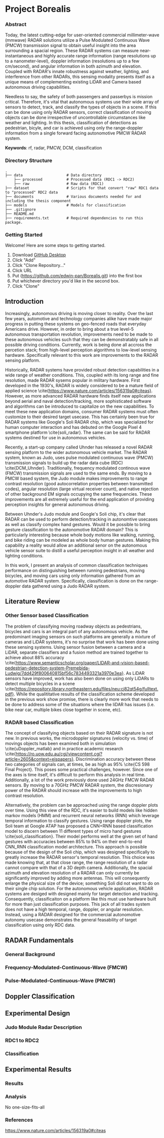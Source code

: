 # Project Borealis 

### Abstract
Today, the latest cutting-edge for user-oriented commercial millimeter-wave (mmwave) RADAR solutions utilize a Pulse Modulated Continuous Wave (PMCW) transmission signal to obtain useful insight into the area surrounding a spacial region. These RADAR systems can measure near-instantaneous and highly accurate range information (range resolutions up to a nanometer-level), doppler information (resolutions up to a few cm/second), and angular information in both azimuth and elevation. Coupled with RADAR's innate robustness against weather, lighting, and interference from other RADARs, this sensing modality presents itself as a unique means of complementing existing LiDAR and Camera based autonomous driving capabilities.

Needless to say, the safety of both passengers and passerbys is mission critical. Therefore, it's vital that autonomous systems use their wide array of sensors to detect, track, and classify the types of objects in a scene. If this can be done using only RADAR sensors, correct classification of moving objects can be done irrespective of uncontrollable circumstances like weather and lighting. In this thesis, classification of detections as pedestrian, bicyle, and car is achieved using only the range-doppler information from a single forward facing autonomotive PMCW RADAR system.

**Keywords**: rf, radar, PMCW, DCM, classification

### Directory Structure
    .
    ├── data                    # Data directory
        ├── processed           # Processed data (RDC1 -> RDC2)
        ├── raw                 # Raw data (RDC1)
    ├── dataset                 # Scripts for that convert "raw" RDC1 data to "processed" RDC2 data
    ├── documents               # Various documents needed for and including the thesis component
    ├── models                  # Models for classification
    ├── .gitignore
    ├── README.md
    ├── requirements.txt        # Required dependencies to run this package.

### Getting Started
Welcome! Here are some steps to getting started.
1. Download [GitHub Desktop](https://desktop.github.com/)
2. Click "Add"
3. Click "Clone Repository..."
4. Click URL
5. Put (https://github.com/edwin-pan/Borealis.git) into the first box
6. Put whichever directory you'd like in the second box. 
7. Click "Clone"


## Introduction
Increasingly, autonomous driving is moving closer to reality. Over the last few years, automotive and technology companies alike have made major progress in putting these systems on geo-fenced roads that everyday Americans drive. However, in order to bring about a true level-5 autonomous transportation revolution, improvements need to be made to these autonomous vehicles such that they can be demonstratably safe in all possible driving conditions. Currently, work is being done all accross the percetion stack; from high-level perception algorithms to low-level sensing hardware. Specifically relevant to this work are improvements to the RADAR sensing platform.

Historically, RADAR systems have provided robust detection capabilities in a wide range of weather conditions. This, coupled with its long range and fine resolution, made RADAR sysems popular in military hardware. First developed in the 1930's, RADAR is widely considered to be a mature field of applied science \cite{https://www.nature.com/articles/156319a0#citeas}. However, as more advanced RADAR hardware finds itself new applications beyond aerial and naval detection/tracking, more sophisticated software and algorithms can be introduced to capitalize on the new capabilities. To meet these new application domains, consumer RADAR systems must often customize to their desired target usecase. This has certainly been true for RADAR systems like Google's Soli RADAR chip, which was specialized for human computer interaction and has debuted on the Google Pixel 4 smartphone platform \cite{soli_radar}. The same can be said for RADAR systems destined for use in autonomous vehicles.

Recently, a start-up company called Uhnder has released a novel RADAR sensing platform to the wider autonomous vehicle market. The RADAR system, known as Judo, uses pulse modulated continuous wave (PMCW) transmission signals to build up the radar data cube (RDC) \cite{DCM_Uhnder}. Traditionally, frequency modulated continous wave (FMCW) transmission signals are used to the same ends. By moving to a PMCW based system, the Judo module makes improvements to range contrast resolution (good autocorrelation properties between transmitted codes), angular resolution (large virtual receiver count), and native rejection of other background EM signals occupying the same frequencies. These improvements are all extremely useful for the end application of providing perception insights for general autonomous driving. 

Between Uhnder's Judo module and Google's Soli chip, it's clear that RADAR can be used to perform detection/tracking in autonomtive usecases as well as classify complex hand gestures. Would it be possible to bring gesture classification to the autonomotive RADAR domain? This is particularly interesting because whole body motions like walking, running, and bike riding can be modeled as whole body human gestures. Making this capability a reality would allow an additional senor on the autonomous vehicle sensor suite to distill a useful perception insight in all weather and lighting conditions.

In this work, I present an analysis of common classification techniques performance on distinguishing between running pedestrians, moving bicycles, and moving cars using only information gathered from an automotive RADAR system. Specifically, classification is done on the range-doppler data gathered using a Judo RADAR system.

## Literature Review
### Other Sensor based Classification
The problem of classifying moving roadway objects as pedestrians, bicycles and cars is an integral part of any autonomous vehicle. As the predominant imaging sensors on such platforms are generally a mixture of cameras and LiDAR systems, it's no surprise that work has been done using these sensing systems. Using sensor fusion between a camera and a LiDAR, separate classifiers and a fusion method are trained together to achieve about 88% accuracy \cite{https://www.semanticscholar.org/paper/LIDAR-and-vision-based-pedestrian-detection-system-Premebida-Ludwig/7dd429f800640815bf56c7834493321a3970e3ea}. As LiDAR sensors have improved, work has also been done on using only LiDARs to detect multiple bicycles in a scene \cite{https://repository.library.northeastern.edu/files/neu:cj82qt54g/fulltext.pdf}. While the qualititative results of the classification scheme developed in the previous work show promise, there is clearly more work that needs to be done to address some of the situations where the liDAR has issues (i.e. bike near car, multiple bikes close together in scene, etc).  

### RADAR based Classification
The concept of classifying objects based on their RADAR signature is not new. In previous works, the microdoppler signatures (velocity vs. time) of movings objects has been examined both in simulation \cite{uDoppler_matlab} and in practice academic research \cite{https://ro.uow.edu.au/cgi/viewcontent.cgi?article=2605&context=eispapers}. Discrimination accuracy between these two categories of signals can, at times, be as high as 95% \cite{CS 598 Final Project}. This poses some practical challenges, however. Since one of the axes is time itself, it's difficult to perform this analysis in real time. Additionally, a lot of the work previously done used 24GHz FMCW RADAR sensors. By moving to a 70GHz PMCW RADAR system, the discresionary power of the RADAR should increase with the improvements to high contrast resolution. 

Alternatively, the problem can be approached using the range doppler plots over time. Using this view of the RDC, it's easier to build models like hidden markov models (HMM) and recurrent neural networks (RNN) which leverage temporal information to classify gestures. Using range doppler plots, the Soli team at Google ATAP has proposed a CNN+RNN based classification model to discern between 11 different types of micro hand gestures \cite{soli_classification}. Their model performs well at the given set of hand gestures with accuracies between 85% to 94% on their end-to-end CNN_RNN classification model architecture. This approach is possible because of the design of the Soli chip, which was designed specifically to greatly increase the RADAR sensor's temporal resolution. This choice was made knowing that, at that close range, the range resolution of a radar cannot compare with that of a 3D depth camera. Additionally, the spacial azimuth and elevation resolution of a RADAR can only currently be significantly improved by adding more antennas. This will consequently enlarge the physical size of the device; something Soli did not want to do on their single chip solution. For the autonomous vehicle application, RADAR systems are desiged with designed mainly for target detection and tracking. Consequently, classificaiton on a platform like this must use hardware built for more than just classification purposes. This jack of all trades system does not have a high temporal, range, doppler, or angular resolution. Instead, using a RADAR designed for the commercial autonomotive autonomy usecase demonstrates the general feasability of target classification using only RDC data.

## RADAR Fundamentals
 

### General Background
### Frequency-Modulated-Continuous-Wave (FMCW)
### Pulse-Modulated-Continuous-Wave (PMCW)

## Doppler Classification

## Experimental Design
### Judo Module Radar Description
### RDC1 to RDC2
### Classification

## Experimental Results
### Results
### Analysis
No one-size-fits-all
### References

https://www.nature.com/articles/156319a0#citeas